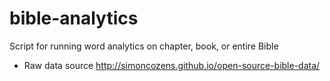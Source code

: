 # bible-analytics
Script for running word analytics on chapter, book, or entire Bible
- Raw data source http://simoncozens.github.io/open-source-bible-data/
